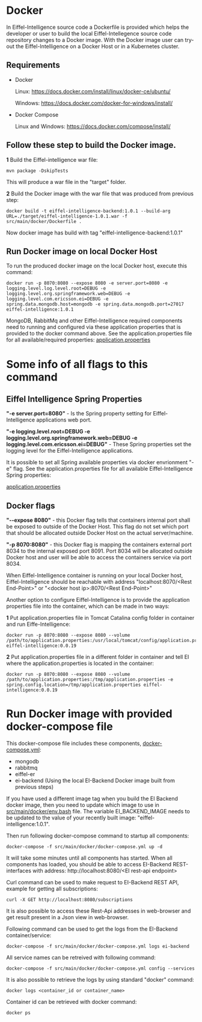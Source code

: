 # Docker

In Eiffel-Intelligence source code a Dockerfile is provided which helps the developer or user to build the local Eiffel-Intellegence source code repository changes to a Docker image.
With the Docker image user can try-out the Eiffel-Intelligence on a Docker Host or in a Kubernetes cluster.

## Requirements
- Docker


  Linux: https://docs.docker.com/install/linux/docker-ce/ubuntu/


  Windows: https://docs.docker.com/docker-for-windows/install/

- Docker Compose

  Linux and Windows:  https://docs.docker.com/compose/install/

## Follow these step to build the Docker image.

**1** Build the Eiffel-intelligence war file:
    
    mvn package -DskipTests


This will produce a war file in the "target" folder.


**2** Build the Docker image with the war file that was produced from previous step:
    
    docker build -t eiffel-intelligence-backend:1.0.1 --build-arg URL=./target/eiffel-intelligence-1.0.1.war -f src/main/docker/Dockerfile .

Now docker image has build with tag "eiffel-intelligence-backend:1.0.1"

## Run Docker image on local Docker Host
To run the produced docker image on the local Docker host, execute this command:
    
    docker run -p 8070:8080 --expose 8080 -e server.port=8080 -e logging.level.log.level.root=DEBUG -e logging.level.org.springframework.web=DEBUG -e logging.level.com.ericsson.ei=DEBUG -e spring.data.mongodb.host=mongodb -e spring.data.mongodb.port=27017 eiffel-intelligence:1.0.1

MongoDB, RabbitMq and other Eiffel-Intelligence required components need to running and configured via these application properties that is provided to the docker command above. See the application.properties file for all available/required properties:
[application.properties](https://github.com/eiffel-community/eiffel-intelligence/blob/master/src/main/resources/application.properties)


# Some info of all flags to this command


## Eiffel Intelligence Spring Properties


<B>"-e server.port=8080"</B> - Is the Spring property setting for Eiffel-Intelligence applications web port.


<B>"-e logging.level.root=DEBUG -e logging.level.org.springframework.web=DEBUG -e
logging.level.com.ericsson.ei=DEBUG"</B> - These Spring properties set the logging level for the Eiffel-Intelligence applications.


It is possible to set all Spring available properties via docker envrionment "-e" flag. See the application.properties file for all available Eiffel-Intelligence Spring properties:


[application.properties](https://github.com/eiffel-community/eiffel-intelligence/blob/master/src/main/resources/application.properties)


## Docker flags


<B>"--expose 8080"</B> - this Docker flag tells that containers internal port shall be exposed to outside of the Docker Host. This flag do not set which port that should be allocated outside Docker Host on the actual server/machine.


<B>"-p 8070:8080"</B> - this Docker flag is mapping the containers external port 8034 to the internal exposed port 8091. Port 8034 will be allocated outside Docker host and user will be able to access the containers service via port 8034.


When Eiffel-Intelligence container is running on your local Docker host, Eiffel-Intelligence should be reachable with address "localhost:8070/\<Rest End-Point\>" or "\<docker host ip\>:8070/\<Rest End-Point\>"


Another option to configure Eiffel-Intelligence is to provide the application properties file into the container, which can be made in two ways:

**1** Put application.properties file in Tomcat Catalina config folder in container and run Eiffe-Intelligence:
    
    docker run -p 8070:8080 --expose 8080 --volume /path/to/application.properties:/usr/local/tomcat/config/application.properties eiffel-intelligence:0.0.19

**2** Put application.properties file in a different folder in container and tell EI where the application.properties is located in the container:
    
    docker run -p 8070:8080 --expose 8080 --volume /path/to/application.properties:/tmp/application.properties -e spring.config.location=/tmp/application.properties eiffel-intelligence:0.0.19


# Run Docker image with provided docker-compose file
This docker-compose file includes these components, [docker-compose.yml](https://github.com/eiffel-community/eiffel-intelligence/blob/master/src/main/docker/docker-compose.yml):
- mongodb
- rabbitmq
- eiffel-er
- ei-backend (Using the local EI-Backend Docker image built from previous steps)

If you have used a different image tag when you build the EI Backend docker image,
then you need to update which image to use in [src/main/docker/env.bash](https://github.com/eiffel-community/eiffel-intelligence/tree/master/src/main/docker/env.bash) file.
The variable EI_BACKEND_IMAGE needs to be updated to the value of your
recently built image: "eiffel-intelligence:1.0.1".

Then run following docker-compose command to startup all components:
    
    docker-compose -f src/main/docker/docker-compose.yml up -d

It will take some minutes until all components has started. When all components has loaded, you should be able to access EI-Backend REST-interfaces with address:
http://localhost:8080/\<EI rest-api endpoint\>

Curl command can be used to make request to EI-Backend REST API, example for getting all subscriptions:
    
    curl -X GET http://localhost:8080/subscriptions

It is also possible to access these Rest-Api addresses in web-browser and get result present in a Json view in web-browser.

Following command can be used to get the logs from the EI-Backend container/service:
    
    docker-compose -f src/main/docker/docker-compose.yml logs ei-backend

All service names can be retreived with following command:
    
    docker-compose -f src/main/docker/docker-compose.yml config --services

It is also possible to retrieve the logs by using standard "docker" command:
    
    docker logs <container_id or container_name>

Container id can be retrieved with docker command:
    
    docker ps
